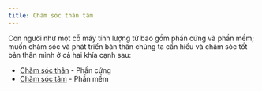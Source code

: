 ```yaml
---
title: Chăm sóc thân tâm
---
```


Con người như một cỗ máy tính lượng tử bao gồm phần cứng và phần mềm; muốn chăm sóc và phát triển bản thân chúng ta cần hiểu và chăm sóc tốt bản thân mình ở cả hai khía cạnh sau:

- [Chăm sóc thân](cham_soc_than.md) - Phần cứng
- [Chăm sóc tâm](cham_soc_tam.md) - Phần mềm
